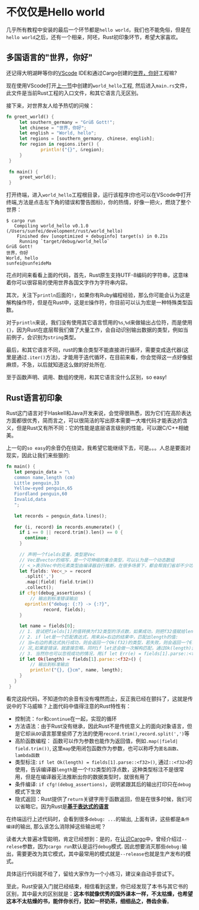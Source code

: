 # 不仅仅是Hello world

几乎所有教程中安装的最后一个环节都是`hello world`，我们也不能免俗，但是在`hello world`之后，还有一个相亲，阿呸，Rust初印象环节，希望大家喜欢。

## 多国语言的"世界，你好"

还记得大明湖畔等你的[VScode](./editor.md) IDE和通过Cargo创建的[世界，你好](./cargo.md)工程嘛? 

现在使用VScode打开[上一节](./cargo.md)中创建的`world_hello`工程, 然后进入`main.rs`文件，此文件是当前Rust工程的入口文件，和其它语言几无区别。

接下来，对世界友人给予热切的问候：
```rust
fn greet_world() {
     let southern_germany = "Grüß Gott!";
     let chinese = "世界，你好";
     let english = "World, hello";
     let regions = [southern_germany, chinese, english];
     for region in regions.iter() {
             println!("{}", &region);
     }
 }
 
 fn main() {
     greet_world();
 }
```

打开终端，进入`world_hello`工程根目录，运行该程序(你也可以在VScode中打开终端,方法是点击左下角的错误和警告图标)，你的热情，好像一把火，燃烧了整个世界：
```console
$ cargo run
   Compiling world_hello v0.1.0 (/Users/sunfei/development/rust/world_hello)
    Finished dev [unoptimized + debuginfo] target(s) in 0.21s
     Running `target/debug/world_hello`
Grüß Gott!
世界，你好
World, hello
sunfei@sunfeideMa
```

花点时间来看看上面的代码，首先，Rust原生支持UTF-8编码的字符串，这意味着你可以很容易的使用世界各国文字作为字符串内容。

其次，关注下`println`后面的`!`，如果你有Ruby编程经验，那么你可能会认为这是解构操作符，但是在Rust中，这是`宏`操作符，你目前可以认为宏是一种特殊类型函数。

对于`println`来说，我们没有使用其它语言惯用的`%s`,`%d`来做输出占位符，而是使用`{}`，因为Rust在底层帮我们做了大量工作，会自动识别输出数据的类型，例如当前例子，会识别为`string`类型。

最后，和其它语言不同，rust的集合类型不能直接进行循环，需要变成迭代器(这里是通过`.iter()`方法)，才能用于迭代循环，在目前来看，你会觉得这一点好像挺麻烦，不急，以后就知道这么做的好处所在.

至于函数声明、调用、数组的使用，和其它语言没什么区别，so easy!

## Rust语言初印象
Rust这门语言对于Haskell和Java开发来说，会觉得很熟悉，因为它们在高阶表达方面都很优秀，简而言之，可以很简洁的写出原本需要一大堆代码才能表达的含义，但是Rust又有所不同：它的性能是底层语言级别的性能，可以跟C/C++相媲美。

上一句的`so easy`的余音仍在绕梁，我希望它能继续下去，可是。。。人总是要面对现实，因此让我们来些狠的: 
```rust
fn main() {
   let penguin_data = "\
   common name,length (cm)
   Little penguin,33
   Yellow-eyed penguin,65
   Fiordland penguin,60
   Invalid,data
   ";
 
   let records = penguin_data.lines();
 
   for (i, record) in records.enumerate() {
     if i == 0 || record.trim().len() == 0 {
       continue;
     }
     
     // 声明一个fields变量，类型是Vec
     // Vec是vector的缩写，是一个可伸缩的集合类型，可以认为是一个动态数组
     // <_>表示Vec中的元素类型由编译器自行推断，在很多场景下，都会帮我们省却不少功夫
     let fields: Vec<_> = record
       .split(',')
       .map(|field| field.trim())
       .collect();
     if cfg!(debug_assertions) {
         // 输出到标准错误输出
       eprintln!("debug: {:?} -> {:?}",
              record, fields);
     }
 
     let name = fields[0];
     // 1. 尝试把fields[1]的值转换为f32类型的浮点数，如果成功，则把f32值赋给length变量
     // 2. if let是一个匹配表达式，用来从=右边的结果中，匹配出length的值:
     // 当=右边的表达式执行成功，则会返回一个Ok(f32)的类型，若失败，则会返回一个Err(e)类型，if let的作用就是仅匹配Ok也就是成功的情
     // 况,如果是错误，就直接忽略，同时if let还会做一次解构匹配，通过Ok(length)去匹配右边的Ok(f32)，最终把相应的f32值赋给length
     // 3. 当然你也可以忽视成功的情况，用if let Err(e) = fields[1].parse::<f32>() {...}匹配出错误，然后打印出来，但是没啥卵用
     if let Ok(length) = fields[1].parse::<f32>() {
         // 输出到标准输出
         println!("{}, {}cm", name, length);
     }
   }
 }
```

看完这段代码，不知道你的余音有没有嘎然而止，反正我已经在颤抖了，这就是传说中的下马威嘛？上面代码中值得注意的Rust特性有：
- 控制流：`for`和`continue`在一起，实现的循环
- 方法语法：由于Rust没有继承，因此Rust不是传统意义上的面向对象语言，但是它却从`OO`语言那里偷师了方法的使用`record.trim()`,`record.split(',')`等
- 高阶函数编程： 函数可以作为参数也能作为返回值，例如`.map(|field| field.trim())`, 这里`map`使用闭包函数作为参数，也可以称呼为`匿名函数`、`lambda函数`
- 类型标注: `if let Ok(length) = fields[1].parse::<f32>()`, 通过`::<f32>`的使用，告诉编译器`length`是一个`f32`类型的浮点数，这种类型标注不是很常用，但是在编译器无法推断出你的数据类型时，就很有用了
- 条件编译: `if cfg!(debug_assertions)`，说明紧跟其后的输出打印只在`debug`模式下生效
- 隐式返回：Rust提供了`return`关键字用于函数返回，但是在很多时候，我们可以省略它。因为Rust是[**基于表达式的语言**](../basic/base-type/statement-expression.md)


在终端运行上述代码时，会看到很多`debug: ...`的输出, 上面有讲，这些都是`条件编译`的输出, 那么该怎么消除掉这些输出呢？

读者大大普遍冰雪聪明，肯定已经想到：是的，在[认识Cargo](./cargo.md#手动编译和运行项目)中，曾经介绍过`--relese`参数，因为`cargo run`默认是运行`debug`模式. 因此想要消灭那些`debug:`输出，需要更改为其它模式，其中最常用的模式就是`--release`也就是生产发布的模式。

具体运行代码就不给了，留给大家作为一个小练习，建议亲自动手尝试下。

至此，Rust安装入门就已经结束，相信看到这里，你已经发现了本书与其它书的区别，其中最大的区别就是：**这本书就像优秀的国外课本一样，不太枯燥，也希望这本不太枯燥的书，能伴你长行，犹如一杯奶茶，细细品之，唇齿余香**。
